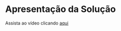 # Apresentação da Solução

Assista ao vídeo clicando [aqui](https://github.com/ICEI-PUC-Minas-PMV-ADS/pmv-ads-2022-2-e2-proj-int-t5-projeto-agricont/blob/main/presentation/Etapa%205%20Video_Apresentacao/Video_Final.webm) 
